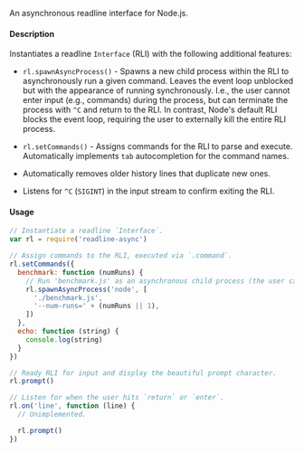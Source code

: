 An asynchronous readline interface for Node.js.

#### Description
Instantiates a readline `Interface` (RLI) with the following additional features:

- `rl.spawnAsyncProcess()` - Spawns a new child process within the RLI to asynchronously run a given command. Leaves the event loop unblocked but with the appearance of running synchronously. I.e., the user cannot enter input (e.g., commands) during the process, but can terminate the process with `^C` and return to the RLI. In contrast, Node's default RLI blocks the event loop, requiring the user to externally kill the entire RLI process.

- `rl.setCommands()` - Assigns commands for the RLI to parse and execute. Automatically implements `tab` autocompletion for the command names.

- Automatically removes older history lines that duplicate new ones.

- Listens for `^C` (`SIGINT`) in the input stream to confirm exiting the RLI.

#### Usage
```javascript
// Instantiate a readline `Interface`.
var rl = require('readline-async')

// Assign commands to the RLI, executed via `.command`.
rl.setCommands({
  benchmark: function (numRuns) {
    // Run 'benchmark.js' as an asynchronous child process (the user can terminate).
    rl.spawnAsyncProcess('node', [
      './benchmark.js',
      '--num-runs=' + (numRuns || 1),
    ])
  },
  echo: function (string) {
    console.log(string)
  }
})

// Ready RLI for input and display the beautiful prompt character.
rl.prompt()

// Listen for when the user hits `return` or `enter`.
rl.on('line', function (line) {
  // Unimplemented.

  rl.prompt()
})
```